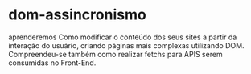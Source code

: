 # dom-assincronismo
aprenderemos Como modificar o conteúdo dos seus sites a partir da interação do usuário, criando páginas mais complexas utilizando DOM. Compreendeu-se também como realizar fetchs para APIS serem consumidas no Front-End.
